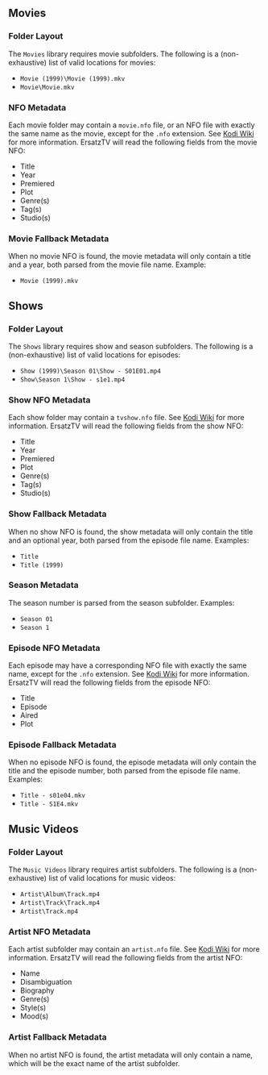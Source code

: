 ﻿## Movies

### Folder Layout

The `Movies` library requires movie subfolders. The following is a (non-exhaustive) list of valid locations for movies:

- `Movie (1999)\Movie (1999).mkv`
- `Movie\Movie.mkv`

### NFO Metadata

Each movie folder may contain a `movie.nfo` file, or an NFO file with exactly the same name as the movie, except for the `.nfo` extension. See [Kodi Wiki](https://kodi.wiki/view/NFO_files/Movies) for more information.
ErsatzTV will read the following fields from the movie NFO:

- Title
- Year
- Premiered
- Plot
- Genre(s)
- Tag(s)
- Studio(s)

### Movie Fallback Metadata

When no movie NFO is found, the movie metadata will only contain a title and a year, both parsed from the movie file name. Example:

- `Movie (1999).mkv`

## Shows

### Folder Layout

The `Shows` library requires show and season subfolders. The following is a (non-exhaustive) list of valid locations for episodes:

- `Show (1999)\Season 01\Show - S01E01.mp4`
- `Show\Season 1\Show - s1e1.mp4`

### Show NFO Metadata

Each show folder may contain a `tvshow.nfo` file. See [Kodi Wiki](https://kodi.wiki/view/NFO_files/TV_shows#TV_Show) for more information.
ErsatzTV will read the following fields from the show NFO:

- Title
- Year
- Premiered
- Plot
- Genre(s)
- Tag(s)
- Studio(s)

### Show Fallback Metadata

When no show NFO is found, the show metadata will only contain the title and an optional year, both parsed from the episode file name.
Examples:

- `Title`
- `Title (1999)`

### Season Metadata

The season number is parsed from the season subfolder.
Examples:

- `Season 01`
- `Season 1`

### Episode NFO Metadata

Each episode may have a corresponding NFO file with exactly the same name, except for the `.nfo` extension. See [Kodi Wiki](https://kodi.wiki/view/NFO_files/TV_shows#Episodes) for more information.
ErsatzTV will read the following fields from the episode NFO:

- Title
- Episode
- Aired
- Plot

### Episode Fallback Metadata

When no episode NFO is found, the episode metadata will only contain the title and the episode number, both parsed from the episode file name.
Examples:

- `Title - s01e04.mkv`
- `Title - S1E4.mkv`

## Music Videos

### Folder Layout

The `Music Videos` library requires artist subfolders. The following is a (non-exhaustive) list of valid locations for music videos:

- `Artist\Album\Track.mp4`
- `Artist\Track\Track.mp4`
- `Artist\Track.mp4`

### Artist NFO Metadata

Each artist subfolder may contain an `artist.nfo` file. See [Kodi Wiki](https://kodi.wiki/view/NFO_files/Music#Artists) for more information.
ErsatzTV will read the following fields from the artist NFO:

- Name
- Disambiguation
- Biography
- Genre(s)
- Style(s)
- Mood(s)

### Artist Fallback Metadata

When no artist NFO is found, the artist metadata will only contain a name, which will be the exact name of the artist subfolder.